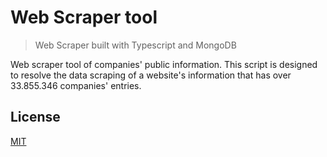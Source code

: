 # Web Scraper tool
> Web Scraper built with Typescript and MongoDB

Web scraper tool of companies' public information. This script is designed to resolve the data scraping of a website's information that has over 33.855.346 companies' entries. 

## License
[MIT](https://choosealicense.com/licenses/mit/)
